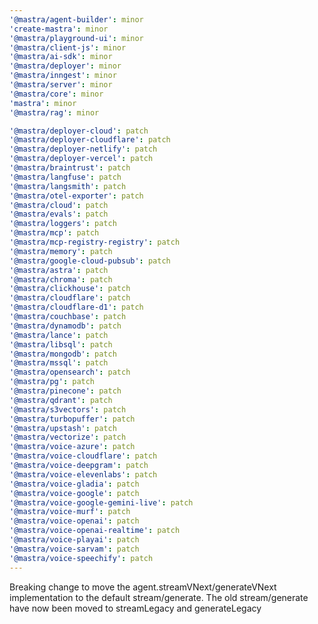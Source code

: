 ```yaml
---
'@mastra/agent-builder': minor
'create-mastra': minor
'@mastra/playground-ui': minor
'@mastra/client-js': minor
'@mastra/ai-sdk': minor
'@mastra/deployer': minor
'@mastra/inngest': minor
'@mastra/server': minor
'@mastra/core': minor
'mastra': minor
'@mastra/rag': minor

'@mastra/deployer-cloud': patch
'@mastra/deployer-cloudflare': patch
'@mastra/deployer-netlify': patch
'@mastra/deployer-vercel': patch
'@mastra/braintrust': patch
'@mastra/langfuse': patch
'@mastra/langsmith': patch
'@mastra/otel-exporter': patch
'@mastra/cloud': patch
'@mastra/evals': patch
'@mastra/loggers': patch
'@mastra/mcp': patch
'@mastra/mcp-registry-registry': patch
'@mastra/memory': patch
'@mastra/google-cloud-pubsub': patch
'@mastra/astra': patch
'@mastra/chroma': patch
'@mastra/clickhouse': patch
'@mastra/cloudflare': patch
'@mastra/cloudflare-d1': patch
'@mastra/couchbase': patch
'@mastra/dynamodb': patch
'@mastra/lance': patch
'@mastra/libsql': patch
'@mastra/mongodb': patch
'@mastra/mssql': patch
'@mastra/opensearch': patch
'@mastra/pg': patch
'@mastra/pinecone': patch
'@mastra/qdrant': patch
'@mastra/s3vectors': patch
'@mastra/turbopuffer': patch
'@mastra/upstash': patch
'@mastra/vectorize': patch
'@mastra/voice-azure': patch
'@mastra/voice-cloudflare': patch
'@mastra/voice-deepgram': patch
'@mastra/voice-elevenlabs': patch
'@mastra/voice-gladia': patch
'@mastra/voice-google': patch
'@mastra/voice-google-gemini-live': patch
'@mastra/voice-murf': patch
'@mastra/voice-openai': patch
'@mastra/voice-openai-realtime': patch
'@mastra/voice-playai': patch
'@mastra/voice-sarvam': patch
'@mastra/voice-speechify': patch
---
```


Breaking change to move the agent.streamVNext/generateVNext implementation to the default stream/generate. The old stream/generate have now been moved to streamLegacy and generateLegacy
